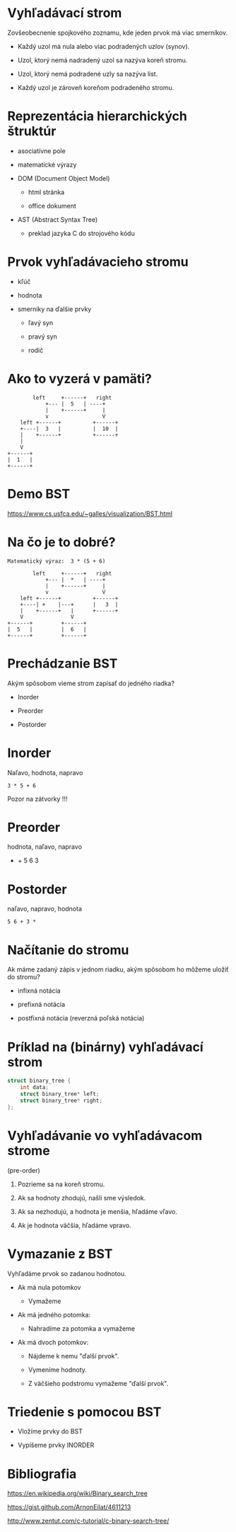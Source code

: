 # Vyhľadávací strom

Zovšeobecnenie spojkového zoznamu, kde jeden prvok má viac smerníkov.

  - Každý uzol má nula alebo viac podradených uzlov (synov).

  - Uzol, ktorý nemá nadradený uzol sa nazýva koreň stromu.

  - Uzol, ktorý nemá podradené uzly sa nazýva list.

  - Každý uzol je zároveň koreňom podradeného stromu.

# Reprezentácia hierarchických štruktúr

  - asociatívne pole

  - matematické výrazy

  - DOM (Document Object Model)
    
      - html stránka
    
      - office dokument

  - AST (Abstract Syntax Tree)
    
      - preklad jazyka C do strojového kódu

# Prvok vyhľadávacieho stromu

  - kľúč

  - hodnota

  - smerníky na ďalšie prvky
    
      - ľavý syn
    
      - pravý syn
    
      - rodič

# Ako to vyzerá v pamäti?

``` 
        left     +------+   right
            +--- |  5   | ----+
            |    +------+     |
            v                 V
    left +------+          +------+
    +----|  3   |          |  10  |
    |    +------+          +------+
    |
    V
+------+
|  1   |
+------+
```

# Demo BST

<https://www.cs.usfca.edu/~galles/visualization/BST.html>

# Na čo je to dobré?

    Matematický výraz:  3 * (5 + 6)

``` 
        left     +------+   right
            +--- |  *   | ----+
            |    +------+     |
            v                 V
    left +------+          +------+
    +----| +    |---+      |   3  |
    |    +------+   |      +------+
    V               V
+------+         +------+
|  5   |         |  6   |
+------+         +------+
```

# Prechádzanie BST

Akým spôsobom vieme strom zapísať do jedného riadka?

  - Inorder

  - Preorder

  - Postorder

# Inorder

Naľavo, hodnota, napravo

    3 * 5 + 6

Pozor na zátvorky \!\!\!

# Preorder

hodnota, naľavo, napravo

  - \+ 5 6 3

# Postorder

naľavo, napravo, hodnota

    5 6 + 3 *

# Načítanie do stromu

Ak máme zadaný zápis v jednom riadku, akým spôsobom ho môžeme uložiť do
stromu?

  - infixná notácia

  - prefixná notácia

  - postfixná notácia (reverzná poľská notácia)

# Príklad na (binárny) vyhľadávací strom

``` c
struct binary_tree {
    int data;
    struct binary_tree* left;
    struct binary_tree* right;
};
```

# Vyhľadávanie vo vyhľadávacom strome

(pre-order)

1.  Pozrieme sa na koreň stromu.

2.  Ak sa hodnoty zhodujú, našli sme výsledok.

3.  Ak sa nezhodujú, a hodnota je menšia, hľadáme vľavo.

4.  Ak je hodnota väčšia, hľadáme vpravo.

# Vymazanie z BST

Vyhľadáme prvok so zadanou hodnotou.

  - Ak má nula potomkov
    
      - Vymažeme

  - Ak má jedného potomka:
    
      - Nahradíme za potomka a vymažeme

  - Ak má dvoch potomkov:
    
      - Nájdeme k nemu "ďalší prvok".
    
      - Vymeníme hodnoty.
    
      - Z väčšieho podstromu vymažeme "ďalší prvok".

# Triedenie s pomocou BST

  - Vložíme prvky do BST

  - Vypíšeme prvky INORDER

# Bibliografia

<https://en.wikipedia.org/wiki/Binary_search_tree>

<https://gist.github.com/ArnonEilat/4611213>

<http://www.zentut.com/c-tutorial/c-binary-search-tree/>
